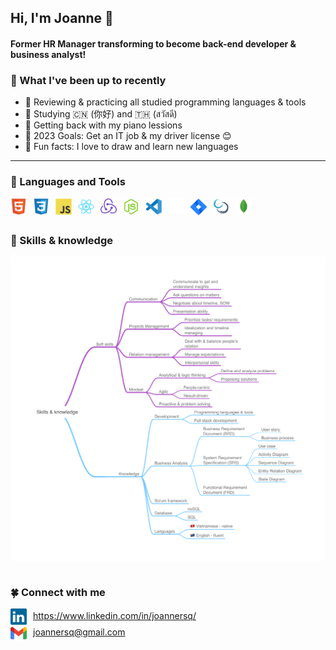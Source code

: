 ## Hi, I'm Joanne 👋

#### Former HR Manager transforming to become back-end developer & business analyst!

### ️🎯 What I've been up to recently

- 🤖 Reviewing & practicing all studied programming languages & tools
- 🔮 Studying 🇨🇳 (你好) and 🇹🇭 (สวัสดี)
- ️🎹 Getting back with my piano lessions
- ️🥊 2023 Goals: Get an IT job & my driver license 😊
- 🎃 Fun facts: I love to draw and learn new languages

---

### 🌟 Languages and Tools

<img align="left" alt="HTML5" width="26px" src="./elements/html5-original.svg" style="padding-right:10px;" />
<img align="left" alt="CSS" width="26px" src="./elements/css3-original.svg" style="padding-right:10px;" />
<img align="left" alt="JavaScript" width="26px" src="./elements/javascript-original.svg" style="padding-right:10px;" />
<img align="left" alt="React" width="26px" src="./elements/react-original.svg" style="padding-right:10px;" />
<img align="left" alt="Redux" width="26px" src="./elements/redux.svg" style="padding-right:10px;" />
<img align="left" alt="NodeJS" width="26px" src="./elements/nodejs-original.svg" style="padding-right:10px;" />

<img align="left" alt="VSCode" width="26px" src="./elements/vscode-original.svg" style="padding-right:10px;" />
<img align="left" alt="GitHub" width="26px" src="./elements/github-icon-1.svg" style="padding-right:10px;" />
<img align="left" alt="Jira" width="26px" src="./elements/jira-3.svg" style="padding-right:10px;" />
<img align="left" alt="Scrum" width="26px" src="./elements/scrum-1.svg" style="padding-right:10px;" />
<img align="left" alt="MongoDB" width="26px" src="./elements/mongodb-original.svg" style="padding-right:10px;" />

<br />
<br />

### 👑 Skills & knowledge

<img align="center" alt="Skills & knowledge" src="./elements/skill-knowledge.png" />

<br />
<br />

### 🍀 Connect with me

<a href="https://www.linkedin.com/in/joannersq/"><img align="center" alt="LinkedIn" src="./elements/linkedin-icon-2.svg" width="26px" style="padding-right:10px;"/>https://www.linkedin.com/in/joannersq/</a>
<br />
<a href="mailto:joannersq@gmail.com" style="display:inline-block;"><img align="center" alt="Gmail" src="./elements/official-gmail-icon-2020.svg" width="26px" style="padding-right:10px;"/>joannersq@gmail.com</a>
